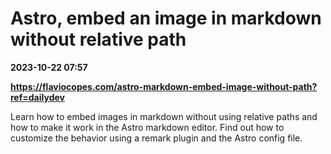 # Astro, embed an image in markdown without relative path

**2023-10-22 07:57**

**https://flaviocopes.com/astro-markdown-embed-image-without-path?ref=dailydev**

Learn how to embed images in markdown without using relative paths and how to make it work in the Astro markdown editor. Find out how to customize the behavior using a remark plugin and the Astro config file.